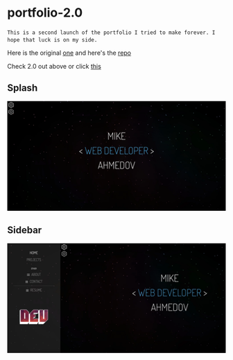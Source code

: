 # portfolio-2.0

`This is a second launch of the portfolio I tried to make forever. I hope that luck is on my side.`

Here is the original [one](https://mahmedov.com) and here's the [repo](https://github.com/mahmedov/mahmedov.github.io)

Check 2.0 out above or click [this](https://mahmedov.com/portfolio-2.0)

## Splash

![md-1](components/img/md-demo-1.webp)

## Sidebar

![md-2](components/img/md-demo-2.webp)
